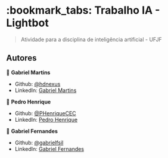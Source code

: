 <h1>:bookmark_tabs: Trabalho IA - Lightbot</h1>

>Atividade para a disciplina de inteligência artificial - UFJF

## Autores

👤 **Gabriel Martins**

- Github: [@hdnexus](https://github.com/hdnexus)
- LinkedIn: [Gabriel Martins](https://www.linkedin.com/in/gabriel-martins-616874161/)

👤 **Pedro Henrique**

* Github: [@PHenriqueCEC](https://github.com/PHenriqueCEC)
* LinkedIn: [Pedro Henrique](https://www.linkedin.com/in/pedro-henrique-77baa01a9/)

👤 **Gabriel Fernandes**

* Github: [@gabrielfsil](https://github.com/gabrielfsil)
* LinkedIn: [Gabriel Fernandes](https://www.linkedin.com/in/gabriel-fernandes-9501/)
